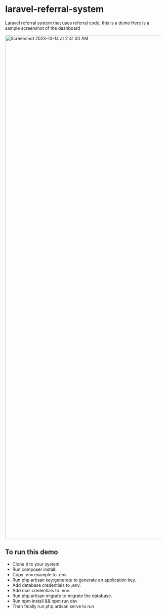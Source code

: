 # laravel-referral-system

Laravel referral system that uses referral code, this is a demo
Here is a sample screenshot of the dashboard

<img width="1626" alt="Screenshot 2023-10-14 at 2 41 30 AM" src="https://github.com/hen8y/laravel-referral-system/assets/66043917/975d4e06-52f7-4a08-bd83-4a8b849c35df">

## To run this demo
- Clone it to your system.
- Run composer install.
- Copy .env.example to .env.
- Run php artisan key:generate to generate an application key.
- Add database credentials to .env.
- Add mail credentials to .env.
- Run php artisan migrate to migrate the database.
- Run npm install && npm run dev
- Then finally run php artisan serve to run
